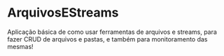# ArquivosEStreams
Aplicação básica de como usar ferramentas de arquivos e streams, para fazer CRUD de arquivos e pastas, e também para monitoramento das mesmas!
